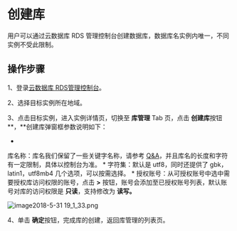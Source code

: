 # 创建库

用户可以通过云数据库 RDS 管理控制台创建数据库，数据库名实例内唯一，不同实例不受此限制。

##

## 操作步骤

1、登录[云数据库 RDS管理控制台](https://rds-console.jdcloud.com/database)。

2、选择目标实例所在地域。

3、点击目标实例，进入实例详情页，切换至 **库管理** Tab 页，点击 **创建库**按钮**，**创建库弹窗框参数说明如下：

* 
库名称：库名我们保留了一些关键字名称，请参考 [Q&A](https://www.jcloud.com/help/detail/75/isCatalog/1)，并且库名的长度和字符有一定限制，具体以控制台为准。
* 
字符集：默认是 utf8，同时还提供了 gbk，latin1，utf8mb4 几个选项，可以按需选择。
* 
授权账号：从可授权账号中选中需要授权库访问权限的账号，点击 **>** 按钮，账号会添加至已授权账号列表，默认账号对库的访问权限是 **只读**，支持修改为 **读写。**

![image2018-5-31 19_1_33.png](https://img1.jcloudcs.com/cms/7b7e0221-70e0-402a-bf02-a7dbd3f672c620180531190214.png)

4、单击 **确定**按钮，完成库的创建，返回库管理的列表页。